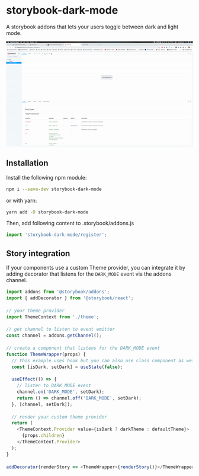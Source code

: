 # storybook-dark-mode

A storybook addons that lets your users toggle between dark and light mode.

![Example](./example.gif)

## Installation

Install the following npm module:

```sh
npm i --save-dev storybook-dark-mode
```

or with yarn:

```sh
yarn add -D storybook-dark-mode
```

Then, add following content to .storybook/addons.js

```js
import 'storybook-dark-mode/register';
```

## Story integration

If your components use a custom Theme provider, you can integrate it by adding decorator that listens for the `DARK_MODE` event via the addons channel.

```js
import addons from '@storybook/addons';
import { addDecorator } from '@storybook/react';

// your theme provider
import ThemeContext from './theme';

// get channel to listen to event emitter
const channel = addons.getChannel();

// create a component that listens for the DARK_MODE event
function ThemeWrapper(props) {
  // this example uses hook but you can also use class component as well
  const [isDark, setDark] = useState(false);

  useEffect(() => {
    // listen to DARK_MODE event
    channel.on('DARK_MODE', setDark);
    return () => channel.off('DARK_MODE', setDark);
  }, [channel, setDark]);

  // render your custom theme provider
  return (
    <ThemeContext.Provider value={isDark ? darkTheme : defaultTheme}>
      {props.children}
    </ThemeContext.Provider>
  );
}

addDecorator(renderStory => <ThemeWrapper>{renderStory()}</ThemeWrapper>);
```
